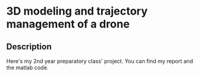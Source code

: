 # 3D modeling and trajectory management of a drone
## Description
Here's my 2nd year preparatory class' project. You can find my report and the matlab code.
